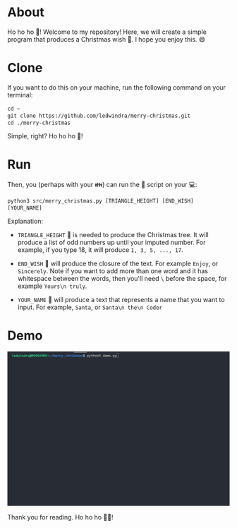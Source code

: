 # About

Ho ho ho :santa:! Welcome to my repository! Here, we will create a simple program that produces a Christmas wish :christmas_tree:. I hope you enjoy this. :smile:

# Clone

If you want to do this on your machine, run the following command on your terminal:

```
cd ~
git clone https://github.com/ledwindra/merry-christmas.git
cd ./merry-christmas
```

Simple, right? Ho ho ho :santa:!

# Run

Then, you (perhaps with your :family:) can run the :snake: script on your :computer::

```
python3 src/merry_christmas.py [TRIANGLE_HEIGHT] [END_WISH] [YOUR_NAME]
```

Explanation: 

* `TRIANGLE_HEIGHT` :small_red_triangle: is needed to produce the Christmas tree. It will produce a list of odd numbers up until your imputed number. For example, if you type 18, it will produce `1, 3, 5, ..., 17`.

* `END_WISH` :pray: will produce the closure of the text. For example `Enjoy`, or `Sincerely`. Note if you want to add more than one word and it has whitespace between the words, then you'll need `\` before the space, for example `Yours\n truly`.

* `YOUR_NAME` :raising_hand: will produce a text that represents a name that you want to input. For example, `Santa`, or `Santa\n the\n Coder`

# Demo

![merry-christmas](utils/merry-christmas-code.gif)

Thank you for reading. Ho ho ho :santa::christmas_tree:!
